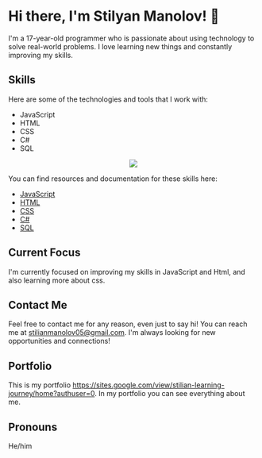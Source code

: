 # Hi there, I'm Stilyan Manolov! 👋

I'm a 17-year-old programmer who is passionate about using technology to solve real-world problems. I love learning new things and constantly improving my skills.

## Skills

Here are some of the technologies and tools that I work with:

- JavaScript
- HTML
- CSS
- C#
- SQL

<p align="center">
  <img src="https://img.shields.io/badge/Languages-JavaScript%20%7C%20HTML%20%7C%20CSS%20%7C%20SQL%20%7C%20C%23-blue?style=flat-square">
</p>

You can find resources and documentation for these skills here:

- [JavaScript](https://developer.mozilla.org/en-US/docs/Web/JavaScript)
- [HTML](https://developer.mozilla.org/en-US/docs/Web/HTML)
- [CSS](https://developer.mozilla.org/en-US/docs/Web/CSS)
- [C#](https://docs.microsoft.com/en-us/dotnet/csharp/)
- [SQL](https://www.w3schools.com/sql/)

## Current Focus

I'm currently focused on improving my skills in JavaScript and Html, and also learning more about css.

## Contact Me

Feel free to contact me for any reason, even just to say hi! You can reach me at stilianmanolov05@gmail.com. I'm always looking for new opportunities and connections!

## Portfolio 

This is my portfolio https://sites.google.com/view/stilian-learning-journey/home?authuser=0. In my portfolio you can see everything about me.

## Pronouns

He/him



<!---
Stili559/Stili559 is a ✨ special ✨ repository because its `README.md` (this file) appears on your GitHub profile.
You can click the Preview link to take a look at your changes.
--->
